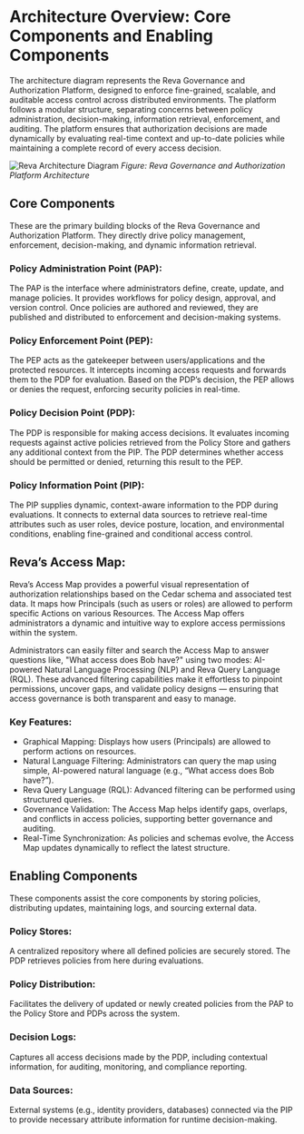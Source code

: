 # Architecture Overview: Core Components and Enabling Components

The architecture diagram represents the Reva Governance and Authorization Platform, designed to enforce fine-grained, scalable, and auditable access control across distributed environments. The platform follows a modular structure, separating concerns between policy administration, decision-making, information retrieval, enforcement, and auditing. The platform ensures that authorization decisions are made dynamically by evaluating real-time context and up-to-date policies while maintaining a complete record of every access decision.

![Reva Architecture Diagram](img/architecture.png)
*Figure: Reva Governance and Authorization Platform Architecture*

## Core Components

These are the primary building blocks of the Reva Governance and Authorization Platform. They directly drive policy management, enforcement, decision-making, and dynamic information retrieval.

### Policy Administration Point (PAP):

The PAP is the interface where administrators define, create, update, and manage policies. It provides workflows for policy design, approval, and version control. Once policies are authored and reviewed, they are published and distributed to enforcement and decision-making systems.

### Policy Enforcement Point (PEP):

The PEP acts as the gatekeeper between users/applications and the protected resources. It intercepts incoming access requests and forwards them to the PDP for evaluation. Based on the PDP’s decision, the PEP allows or denies the request, enforcing security policies in real-time.

### Policy Decision Point (PDP):

The PDP is responsible for making access decisions. It evaluates incoming requests against active policies retrieved from the Policy Store and gathers any additional context from the PIP. The PDP determines whether access should be permitted or denied, returning this result to the PEP.

### Policy Information Point (PIP):

The PIP supplies dynamic, context-aware information to the PDP during evaluations. It connects to external data sources to retrieve real-time attributes such as user roles, device posture, location, and environmental conditions, enabling fine-grained and conditional access control.

## Reva’s Access Map:

Reva’s Access Map provides a powerful visual representation of authorization relationships based on the Cedar schema and associated test data. It maps how Principals (such as users or roles) are allowed to perform specific Actions on various Resources. The Access Map offers administrators a dynamic and intuitive way to explore access permissions within the system.

Administrators can easily filter and search the Access Map to answer questions like, "What access does Bob have?" using two modes: AI-powered Natural Language Processing (NLP) and Reva Query Language (RQL). These advanced filtering capabilities make it effortless to pinpoint permissions, uncover gaps, and validate policy designs — ensuring that access governance is both transparent and easy to manage.

### Key Features:

- Graphical Mapping: Displays how users (Principals) are allowed to perform actions on resources.
- Natural Language Filtering: Administrators can query the map using simple, AI-powered natural language (e.g., “What access does Bob have?”).
- Reva Query Language (RQL): Advanced filtering can be performed using structured queries.
- Governance Validation: The Access Map helps identify gaps, overlaps, and conflicts in access policies, supporting better governance and auditing.
- Real-Time Synchronization: As policies and schemas evolve, the Access Map updates dynamically to reflect the latest structure.

## Enabling Components

These components assist the core components by storing policies, distributing updates, maintaining logs, and sourcing external data.

### Policy Stores:

A centralized repository where all defined policies are securely stored. The PDP retrieves policies from here during evaluations.

### Policy Distribution:

Facilitates the delivery of updated or newly created policies from the PAP to the Policy Store and PDPs across the system.

### Decision Logs:

Captures all access decisions made by the PDP, including contextual information, for auditing, monitoring, and compliance reporting.

### Data Sources:

External systems (e.g., identity providers, databases) connected via the PIP to provide necessary attribute information for runtime decision-making.
